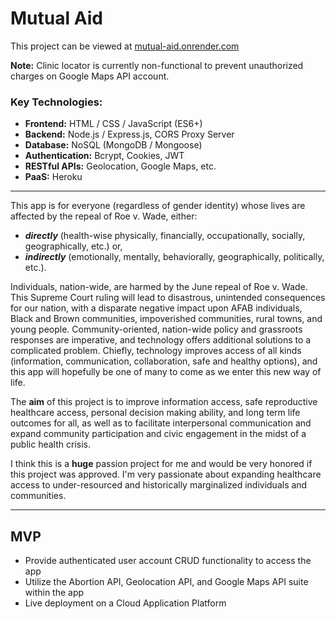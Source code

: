# Mutual Aid

This project can be viewed at [mutual-aid.onrender.com](https://mutual-aid.onrender.com/)

**Note:** Clinic locator is currently non-functional to prevent unauthorized charges on Google Maps API account.

### Key Technologies:

- **Frontend:** HTML / CSS / JavaScript (ES6+)
- **Backend:** Node.js / Express.js, CORS Proxy Server
- **Database:** NoSQL (MongoDB / Mongoose)
- **Authentication:** Bcrypt, Cookies, JWT
- **RESTful APIs:** Geolocation, Google Maps, etc.
- **PaaS:** Heroku

---


This app is for everyone (regardless of gender identity) whose lives are affected by the repeal of Roe v. Wade, either: 
- **_directly_** (health-wise physically, financially, occupationally, socially, geographically, etc.) or, 
- **_indirectly_** (emotionally, mentally, behaviorally, geographically, politically, etc.). 

Individuals, nation-wide, are harmed by the June repeal of Roe v. Wade. This Supreme Court ruling will lead to disastrous, unintended consequences for our nation, with a disparate negative impact upon AFAB individuals, Black and Brown communities, impoverished communities, rural towns, and young people. Community-oriented, nation-wide policy and grassroots responses are imperative, and technology offers additional solutions to a complicated problem. Chiefly, technology improves access of all kinds (information, communication, collaboration, safe and healthy options), and this app will hopefully be one of many to come as we enter this new way of life.

The **aim** of this project is to improve information access, safe reproductive healthcare access, personal decision making ability, and long term life outcomes for all, as well as to facilitate interpersonal communication and expand community participation and civic engagement in the midst of a public health crisis.

I think this is a **huge** passion project for me and would be very honored if this project was approved. I'm very passionate about expanding healthcare access to under-resourced and historically marginalized individuals and communities.

---

## MVP

- Provide authenticated user account CRUD functionality to access the app
- Utilize the Abortion API, Geolocation API, and Google Maps API suite within the app
- Live deployment on a Cloud Application Platform


